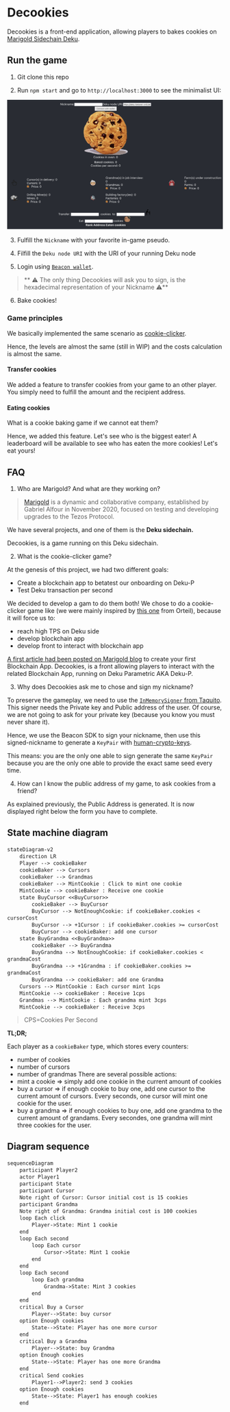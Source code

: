 # Decookies

Decookies is a front-end application, allowing players to bakes cookies on [Marigold Sidechain Deku](https://www.marigold.dev/deku).

## Run the game

1. Git clone this repo

2. Run `npm start` and go to `http://localhost:3000` to see the minimalist UI:

![](resources/doc/homepage.png)

3. Fulfill the `Nickname` with your favorite in-game pseudo.

4. Filfill the `Deku node URI` with the URI of your running Deku node

5. Login using [`Beacon wallet`](https://docs.walletbeacon.io/supported-wallets/).

> ** ⚠️ The only thing Decookies will ask you to sign, is the hexadecimal representation of your Nickname ⚠️**

6. Bake cookies!

### Game principles

We basically implemented the same scenario as [cookie-clicker](https://cookieclicker.fandom.com/wiki/Cookie_Clicker_Wiki).

Hence, the levels are almost the same (still in WIP) and the costs calculation is almost the same.

#### Transfer cookies

We added a feature to transfer cookies from your game to an other player. You simply need to fulfill the amount and the recipient address.

#### Eating cookies

What is a cookie baking game if we cannot eat them?

Hence, we added this feature. Let's see who is the biggest eater! A leaderboard will be available to see who has eaten the more cookies! Let's eat yours!

## FAQ

1. Who are Marigold? And what are they working on?

> [Marigold](https://www.marigold.dev/) is a dynamic and collaborative company, established by Gabriel Alfour in November 2020, focused on testing and developing upgrades to the Tezos Protocol.

We have several projects, and one of them is the **Deku sidechain.**

Decookies, is a game running on this Deku sidechain.

2. What is the cookie-clicker game?

At the genesis of this project, we had two different goals:
- Create a blockchain app to betatest our onboarding on Deku-P
- Test Deku transaction per second

We decided to develop a gam to do them both! We chose to do a cookie-clicker game like (we were mainly inspired by [this one](https://orteil.dashnet.org/cookieclicker/) from Orteil), because it will force us to:
- reach high TPS on Deku side
- develop blockchain app
- develop front to interact with blockchain app

[A first article had been posted on Marigold blog](https://www.marigold.dev/post/30-min-to-create-your-first-blockchain-app-with-typescript-deku) to create your first Blockchain App. Decookies, is a front allowing players to interact with the related Blockchain App, running on Deku Parametric AKA Deku-P.

3. Why does Decookies ask me to chose and sign my nickname?

To preserve the gameplay, we need to use the [`InMemorySigner` from Taquito](https://tezostaquito.io/docs/inmemory_signer/). This signer needs the Private key and Public address of the user. Of course, we are not going to ask for your private key (because you know you must never share it).

Hence, we use the Beacon SDK to sign your nickname, then use this signed-nickname to generate a `KeyPair` with [human-crypto-keys](https://github.com/ipfs-shipyard/js-human-crypto-keys).

This means: you are the only one able to sign generate the same `KeyPair` because you are the only one able to provide the exact same seed every time.

4. How can I know the public address of my game, to ask cookies from a friend?

As explained previously, the Public Address is generated. It is now displayed right below the form you have to complete.

## State machine diagram

```mermaid
stateDiagram-v2
    direction LR
    Player --> cookieBaker
    cookieBaker --> Cursors
    cookieBaker --> Grandmas
    cookieBaker --> MintCookie : Click to mint one cookie
    MintCookie --> cookieBaker : Receive one cookie
    state BuyCursor <<BuyCursor>>
        cookieBaker --> BuyCursor
        BuyCursor --> NotEnoughCookie: if cookieBaker.cookies < cursorCost
        BuyCursor --> +1Cursor : if cookieBaker.cookies >= cursorCost
        BuyCursor --> cookieBaker: add one cursor
    state BuyGrandma <<BuyGrandma>>
        cookieBaker --> BuyGrandma
        BuyGrandma --> NotEnoughCookie: if cookieBaker.cookies < grandmaCost
        BuyGrandma --> +1Grandma : if cookieBaker.cookies >= grandmaCost
        BuyGrandma --> cookieBaker: add one Grandma
    Cursors --> MintCookie : Each cursor mint 1cps
    MintCookie --> cookieBaker : Receive 1cps
    Grandmas --> MintCookie : Each grandma mint 3cps
    MintCookie --> cookieBaker : Receive 3cps
```
>CPS=Cookies Per Second


__TL;DR;__

Each player as a `cookieBaker` type, which stores every counters: 
- number of cookies
- number of cursors
- number of grandmas
There are several possible actions:
- mint a cookie => simply add one cookie in the current amount of cookies
- buy a cursor => if enough cookie to buy one, add one cursor to the current amount of cursors. Every seconds, one cursor will mint one cookie for the user.
- buy a grandma => if enough cookies to buy one, add one grandma to the current amount of grandams. Every secondes, one grandma will mint three cookies for the user.

## Diagram sequence

```mermaid
sequenceDiagram
    participant Player2
    actor Player1
    participant State
    participant Cursor
    Note right of Cursor: Cursor initial cost is 15 cookies
    participant Grandma
    Note right of Grandma: Grandma initial cost is 100 cookies
    loop Each click
        Player->State: Mint 1 cookie
    end
    loop Each second
        loop Each cursor
            Cursor->State: Mint 1 cookie
        end
    end
    loop Each second
        loop Each grandma
            Grandma->State: Mint 3 cookies
        end
    end
    critical Buy a Cursor
        Player-->State: buy cursor
    option Enough cookies
        State-->State: Player has one more cursor
    end
    critical Buy a Grandma
        Player-->State: buy Grandma
    option Enough cookies
        State-->State: Player has one more Grandma
    end
    critical Send cookies
        Player1-->Player2: send 3 cookies
    option Enough cookies
        State-->State: Player1 has enough cookies
    end
```